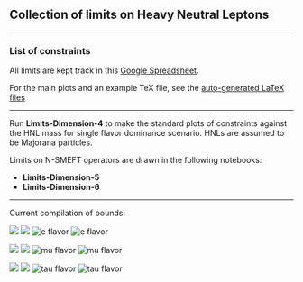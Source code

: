 ## Collection of limits on Heavy Neutral Leptons

---
### List of constraints

All limits are kept track in this [Google Spreadsheet](https://docs.google.com/spreadsheets/d/1WAbk-k_mcgMyzQ3fg5BhnWdYY-tq8OJ9IRLNqzQXgJ8/edit?usp=sharing).

For the main plots and an example TeX file, see the [auto-generated LaTeX files](https://github.com/mhostert/LimitsHNL/blob/main/tex_files/)

---

Run **Limits-Dimension-4** to make the standard plots of constraints against the HNL mass for single flavor dominance scenario. HNLs are assumed to be Majorana particles.

Limits on N-SMEFT operators are drawn in the following notebooks:
   * **Limits-Dimension-5**
   * **Limits-Dimension-6**

---

Current compilation of bounds:


[<img src="https://render.githubusercontent.com/render/math?math=\color{black}{|U_{e N}|^2}">](https://github.com/mhostert/N-SMEFT-Limits/blob/main/plots/mixing/UeN_majorana.png#gh-light-mode-only)
[<img src="https://render.githubusercontent.com/render/math?math=\color{white}{|U_{e N}|^2}">](https://github.com/mhostert/N-SMEFT-Limits/blob/main/plots/mixing/UeN_majorana.png#gh-dark-mode-only)
![e flavor](https://github.com/mhostert/N-SMEFT-Limits/blob/main/plots/mixing/UeN_majorana.png#gh-light-mode-only)
![e flavor](https://github.com/mhostert/N-SMEFT-Limits/blob/main/plots/mixing/UeN_majorana_white.png#gh-dark-mode-only)

[<img src="https://render.githubusercontent.com/render/math?math=\color{black}{|U_{\mu N}|^2}">](https://github.com/mhostert/N-SMEFT-Limits/blob/main/plots/mixing/UmuN_majorana.png#gh-light-mode-only)
[<img src="https://render.githubusercontent.com/render/math?math=\color{white}{|U_{\mu N}|^2}">](https://github.com/mhostert/N-SMEFT-Limits/blob/main/plots/mixing/UmuN_majorana.png#gh-dark-mode-only)
![mu flavor](https://github.com/mhostert/N-SMEFT-Limits/blob/main/plots/mixing/UmuN_majorana.png#gh-light-mode-only)
![mu flavor](https://github.com/mhostert/N-SMEFT-Limits/blob/main/plots/mixing/UmuN_majorana_white.png#gh-dark-mode-only)

[<img src="https://render.githubusercontent.com/render/math?math=\color{black}{|U_{\tau N}|^2}">](https://github.com/mhostert/N-SMEFT-Limits/blob/main/plots/mixing/UtauN_majorana.png#gh-light-mode-only)
[<img src="https://render.githubusercontent.com/render/math?math=\color{white}{|U_{\tau N}|^2}">](https://github.com/mhostert/N-SMEFT-Limits/blob/main/plots/mixing/UtauN_majorana.png#gh-dark-mode-only)
![tau flavor](https://github.com/mhostert/N-SMEFT-Limits/blob/main/plots/mixing/UtauN_majorana.png#gh-light-mode-only)
![tau flavor](https://github.com/mhostert/N-SMEFT-Limits/blob/main/plots/mixing/UtauN_majorana_white.png#gh-dark-mode-only)

